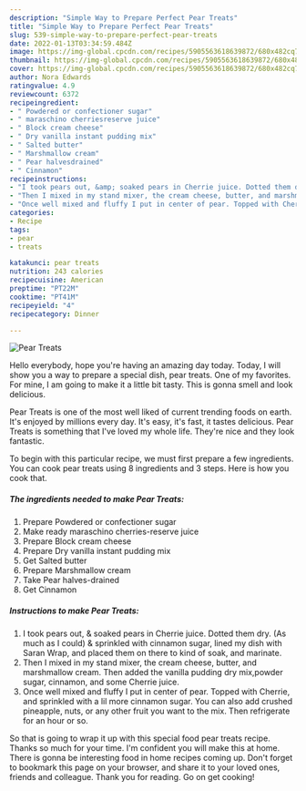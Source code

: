 ```yaml
---
description: "Simple Way to Prepare Perfect Pear Treats"
title: "Simple Way to Prepare Perfect Pear Treats"
slug: 539-simple-way-to-prepare-perfect-pear-treats
date: 2022-01-13T03:34:59.484Z
image: https://img-global.cpcdn.com/recipes/5905563618639872/680x482cq70/pear-treats-recipe-main-photo.jpg
thumbnail: https://img-global.cpcdn.com/recipes/5905563618639872/680x482cq70/pear-treats-recipe-main-photo.jpg
cover: https://img-global.cpcdn.com/recipes/5905563618639872/680x482cq70/pear-treats-recipe-main-photo.jpg
author: Nora Edwards
ratingvalue: 4.9
reviewcount: 6372
recipeingredient:
- " Powdered or confectioner sugar"
- " maraschino cherriesreserve juice"
- " Block cream cheese"
- " Dry vanilla instant pudding mix"
- " Salted butter"
- " Marshmallow cream"
- " Pear halvesdrained"
- " Cinnamon"
recipeinstructions:
- "I took pears out, &amp; soaked pears in Cherrie juice. Dotted them dry. (As much as I could) &amp; sprinkled with cinnamon sugar, lined my dish with Saran Wrap, and placed them on there to kind of soak, and marinate."
- "Then I mixed in my stand mixer, the cream cheese, butter, and marshmallow cream. Then added the vanilla pudding dry mix,powder sugar, cinnamon, and some Cherrie juice."
- "Once well mixed and fluffy I put in center of pear. Topped with Cherrie, and sprinkled with a lil more cinnamon sugar. You can also add crushed pineapple, nuts, or any other fruit you want to the mix. Then refrigerate for an hour or so."
categories:
- Recipe
tags:
- pear
- treats

katakunci: pear treats 
nutrition: 243 calories
recipecuisine: American
preptime: "PT22M"
cooktime: "PT41M"
recipeyield: "4"
recipecategory: Dinner

---
```



![Pear Treats](https://img-global.cpcdn.com/recipes/5905563618639872/680x482cq70/pear-treats-recipe-main-photo.jpg)

Hello everybody, hope you're having an amazing day today. Today, I will show you a way to prepare a special dish, pear treats. One of my favorites. For mine, I am going to make it a little bit tasty. This is gonna smell and look delicious.



Pear Treats is one of the most well liked of current trending foods on earth. It's enjoyed by millions every day. It's easy, it's fast, it tastes delicious. Pear Treats is something that I've loved my whole life. They're nice and they look fantastic.


To begin with this particular recipe, we must first prepare a few ingredients. You can cook pear treats using 8 ingredients and 3 steps. Here is how you cook that.

<!--inarticleads1-->

##### The ingredients needed to make Pear Treats:

1. Prepare  Powdered or confectioner sugar
1. Make ready  maraschino cherries-reserve juice
1. Prepare  Block cream cheese
1. Prepare  Dry vanilla instant pudding mix
1. Get  Salted butter
1. Prepare  Marshmallow cream
1. Take  Pear halves-drained
1. Get  Cinnamon




<!--inarticleads2-->

##### Instructions to make Pear Treats:

1. I took pears out, &amp; soaked pears in Cherrie juice. Dotted them dry. (As much as I could) &amp; sprinkled with cinnamon sugar, lined my dish with Saran Wrap, and placed them on there to kind of soak, and marinate.
1. Then I mixed in my stand mixer, the cream cheese, butter, and marshmallow cream. Then added the vanilla pudding dry mix,powder sugar, cinnamon, and some Cherrie juice.
1. Once well mixed and fluffy I put in center of pear. Topped with Cherrie, and sprinkled with a lil more cinnamon sugar. You can also add crushed pineapple, nuts, or any other fruit you want to the mix. Then refrigerate for an hour or so.




So that is going to wrap it up with this special food pear treats recipe. Thanks so much for your time. I'm confident you will make this at home. There is gonna be interesting food in home recipes coming up. Don't forget to bookmark this page on your browser, and share it to your loved ones, friends and colleague. Thank you for reading. Go on get cooking!
